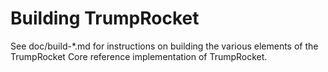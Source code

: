 Building TrumpRocket
================

See doc/build-*.md for instructions on building the various
elements of the TrumpRocket Core reference implementation of TrumpRocket.
